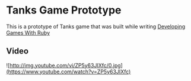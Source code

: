 # Tanks Game Prototype

This is a prototype of Tanks game that was built while writing [Developing Games With Ruby](https://leanpub.com/developing-games-with-ruby)

## Video

![http://img.youtube.com/vi/ZP5y63JIXfc/0.jpg](https://www.youtube.com/watch?v=ZP5y63JIXfc)
